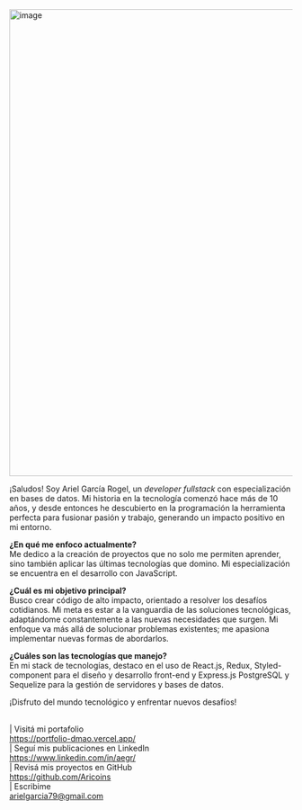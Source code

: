 <img width="830" alt="image" src="https://github.com/Aricoins/Aricoins/assets/95644790/2e582249-a05d-432c-8329-e473cd29536d">

¡Saludos! Soy Ariel García Rogel, un <i>developer fullstack</i> con especialización en bases de datos. Mi historia en la tecnología comenzó hace más de 10 años, y desde entonces he descubierto en la programación la herramienta perfecta para fusionar pasión y trabajo, generando un impacto positivo en mi entorno. <br>

<b>¿En qué me enfoco actualmente?</b><br>
Me dedico a la creación de proyectos que no solo me permiten aprender, sino también aplicar las últimas tecnologías que domino. Mi especialización se encuentra en el desarrollo con JavaScript.<br>

<b>¿Cuál es mi objetivo principal?</b><br>
Busco crear código de alto impacto, orientado a resolver los desafíos cotidianos. Mi meta es estar a la vanguardia de las soluciones tecnológicas, adaptándome constantemente a las nuevas necesidades que surgen. Mi enfoque va más allá de solucionar problemas existentes; me apasiona implementar nuevas formas de abordarlos.<br>

<b>¿Cuáles son las tecnologías que manejo?</b> <br>
En mi stack de tecnologías, destaco en el uso de React.js, Redux, Styled-component para el diseño y desarrollo front-end y  Express.js  PostgreSQL y Sequelize para la gestión de servidores y bases de datos.<br>

¡Disfruto del mundo tecnológico y enfrentar nuevos desafíos! <br> <br>


| Visitá mi portafolio <br>
https://portfolio-dmao.vercel.app/<br>
| Seguí mis publicaciones en LinkedIn <br>
https://www.linkedin.com/in/aegr/ <br>
| Revisá mis proyectos en GitHub <br>
https://github.com/Aricoins<br>
| Escribime<br>
arielgarcia79@gmail.com<br>
